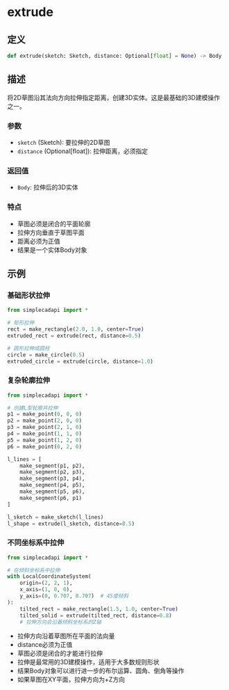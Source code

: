 # extrude

## 定义
```python
def extrude(sketch: Sketch, distance: Optional[float] = None) -> Body
```

## 描述

将2D草图沿其法向方向拉伸指定距离，创建3D实体。这是最基础的3D建模操作之一。

### 参数
- `sketch` (Sketch): 要拉伸的2D草图
- `distance` (Optional[float]): 拉伸距离，必须指定

### 返回值
- `Body`: 拉伸后的3D实体

### 特点
- 草图必须是闭合的平面轮廓
- 拉伸方向垂直于草图平面
- 距离必须为正值
- 结果是一个实体Body对象

## 示例

### 基础形状拉伸
```python
from simplecadapi import *

# 矩形拉伸
rect = make_rectangle(2.0, 1.0, center=True)
extruded_rect = extrude(rect, distance=0.5)

# 圆形拉伸成圆柱
circle = make_circle(0.5)
extruded_circle = extrude(circle, distance=1.0)
```

### 复杂轮廓拉伸
```python
from simplecadapi import *

# 创建L型轮廓并拉伸
p1 = make_point(0, 0, 0)
p2 = make_point(2, 0, 0)
p3 = make_point(2, 1, 0)
p4 = make_point(1, 1, 0)
p5 = make_point(1, 2, 0)
p6 = make_point(0, 2, 0)

l_lines = [
    make_segment(p1, p2),
    make_segment(p2, p3),
    make_segment(p3, p4),
    make_segment(p4, p5),
    make_segment(p5, p6),
    make_segment(p6, p1)
]

l_sketch = make_sketch(l_lines)
l_shape = extrude(l_sketch, distance=0.5)
```

### 不同坐标系中拉伸
```python
from simplecadapi import *

# 在倾斜坐标系中拉伸
with LocalCoordinateSystem(
    origin=(2, 2, 1),
    x_axis=(1, 0, 0),
    y_axis=(0, 0.707, 0.707)  # 45度倾斜
):
    tilted_rect = make_rectangle(1.5, 1.0, center=True)
    tilted_solid = extrude(tilted_rect, distance=0.8)
    # 拉伸方向会沿着倾斜坐标系的Z轴
```
- 拉伸方向沿着草图所在平面的法向量
- distance必须为正值
- 草图必须是闭合的才能进行拉伸
- 拉伸是最常用的3D建模操作，适用于大多数规则形状
- 结果Body对象可以进行进一步的布尔运算、圆角、倒角等操作
- 如果草图在XY平面，拉伸方向为+Z方向
